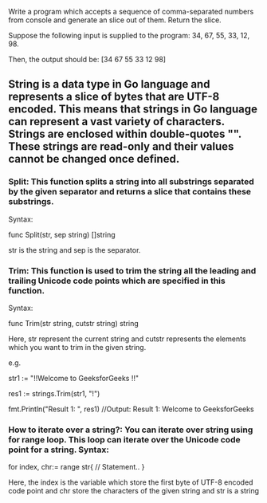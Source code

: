 

Write a program which accepts a sequence of comma-separated numbers from console and 
generate an slice out of them. Return the slice.

Suppose the following input is supplied to the program: 34, 67, 55, 33, 12, 98.

Then, the output should be: [34 67 55 33 12 98]

## String is a data type in Go language and represents a slice of bytes that are UTF-8 encoded. This means that strings in Go language can represent a vast variety of characters. Strings are enclosed within double-quotes "". These strings are read-only and their values cannot be changed once defined.

### Split: This function splits a string into all substrings separated by the given separator and returns a slice that contains these substrings.
Syntax: 

func Split(str, sep string) []string

str is the string and sep is the separator.

### Trim: This function is used to trim the string all the leading and trailing Unicode code points which are specified in this function.

Syntax:

func Trim(str string, cutstr string) string

Here, str represent the current string and cutstr represents the elements which you want to trim in the given string.

e.g.

str1 := "!!Welcome to GeeksforGeeks !!"

 res1 := strings.Trim(str1, "!")

 fmt.Println("Result 1: ", res1) //Output: Result 1:  Welcome to GeeksforGeeks 


### How to iterate over a string?: You can iterate over string using for range loop. This loop can iterate over the Unicode code point for a string. Syntax:

for index, chr:= range str{
     // Statement..
}

Here, the index is the variable which store the first byte of UTF-8 encoded code point and chr store the characters of the given string and str is a string